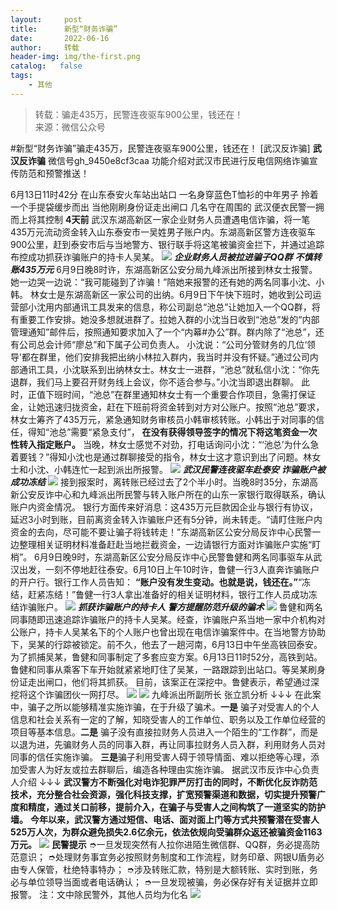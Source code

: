 ```yaml
---
layout:     post
title:      新型“财务诈骗”
date:       2022-06-16
author:     转载
header-img: img/the-first.png
catalog:   false
tags:
    - 其他
---
```


<blockquote><p>转载：骗走435万，民警连夜驱车900公里，钱还在！<br>
来源：微信公众号</p></blockquote>

#新型“财务诈骗”骗走435万，民警连夜驱车900公里，钱还在！
[武汉反诈骗]
**武汉反诈骗**
微信号gh_9450e8cf3caa
功能介绍对武汉市民进行反电信网络诈骗宣传防范和预警推送！

6月13日11时42分
在山东泰安火车站出站口
一名身穿蓝色T恤衫的中年男子
拎着一个手提袋缓步而出
当他刚刷身份证走出闸口
几名守在周围的
武汉便衣民警一拥而上将其控制
**4天前**
武汉东湖高新区一家企业财务人员遭遇电信诈骗，将一笔435万元流动资金转入山东泰安市一吴姓男子账户内。东湖高新区警方连夜驱车900公里，赶到泰安市后与当地警方、银行联手将这笔被骗资金拦下，并通过追踪布控成功抓获诈骗账户的持卡人吴某。
![]({{site.baseurl}}/postimg/3Lusx8pzaXibKCf8wr2WMObCek3UaV4y3mCIPJAWNTRmQibz37LYQ6ZrLtmDYDTsR77e3zgYobfBEI6UXGiaIxWxg.png)
_**企业财务人员被拉进骗子QQ群**_
_**不慎转账435万元**_
6月9日晚8时许，东湖高新区公安分局九峰派出所接到林女士报警。她一边哭一边说：“我可能碰到了诈骗！”陪她来报警的还有她的两名同事小沈、小韩。
林女士是东湖高新区一家公司的出纳。6月9日下午快下班时，她收到公司运营部小沈用内部通讯工具发来的信息，称公司副总“池总”让她加入一个QQ群，将有重要工作安排。她没多想就进群了。拉她入群的小沈当日收到“池总”发的“内部管理通知”邮件后，按照通知要求加入了一个“内幕#办公”群。群内除了“池总”，还有公司总会计师“廖总”和下属子公司负责人。
小沈说：“公司分管财务的几位‘领导’都在群里，他们安排我把出纳小林拉入群内，我当时并没有怀疑。”通过公司内部通讯工具，小沈联系到出纳林女士。林女士一进群，“池总”就私信小沈：“你先退群，我们马上要召开财务线上会议，你不适合参与。”小沈当即退出群聊。
此时，正值下班时间，“池总”在群里通知林女士有一个重要合作项目，急需打保证金，让她迅速归拢资金，赶在下班前将资金转到对方对公账户。按照“池总”要求，林女士筹齐了435万元，紧急通知财务审核员小韩审核转账。小韩出于对同事的信任，得知“池总”需要“紧急支付”，
**在没有获得领导签字的情况下将这笔资金一次性转入指定账户。**
当晚，林女士感觉不对劲，打电话询问小沈：“‘池总’为什么急着要钱？”得知小沈也是通过群聊接受的指令，林女士这才意识到出了问题。林女士和小沈、小韩连忙一起到派出所报警。
![]({{site.baseurl}}/postimg/3Lusx8pzaXibKCf8wr2WMObCek3UaV4y3uMpd8WV81mdxDNHpPOpnCek5pYYZsk7eNjCDibLPQu8rjVU6xE76WXA.png)
_**武汉民警连夜驱车赴泰安**_
_**诈骗账户被成功冻结**_
![]({{site.baseurl}}/postimg/3Lusx8pzaXibKCf8wr2WMObCek3UaV4y3YoZrStibUlJBvY5icxwX7qlW8yaQu1fOtNGhpj2KGKezYzibXztlRw4bQ.png)
接到报案时，离转账已经过去了2个半小时。当晚8时35分，东湖高新公安反诈中心和九峰派出所民警与转入账户所在的山东一家银行取得联系，确认账户内资金情况。
银行方面传来好消息：这435万元巨款因企业与银行有协议，延迟3小时到账，目前离资金转入诈骗账户还有5分钟，尚未转走。“请盯住账户内资金的去向，尽可能不要让骗子将钱转走！”东湖高新区公安分局反诈中心民警一边整理相关证明材料准备赶赴当地拦截资金，一边请银行方面对诈骗账户实施“盯梢”。
6月9日晚9时，东湖高新区公安分局反诈中心民警鲁健和两名同事驱车从武汉出发，一刻不停地赶往泰安。6月10日上午10时许，鲁健一行3人直奔诈骗账户的开户行。银行工作人员告知：
**“账户没有发生变动。也就是说，钱还在。”**“冻结，赶紧冻结！”鲁健一行3人拿出准备好的相关证明材料，银行工作人员成功冻结诈骗账户。
![]({{site.baseurl}}/postimg/3Lusx8pzaXibKCf8wr2WMObCek3UaV4y3au03jRMOMfwNH5udUC12Dz7WZh3icOuNXbQW7SJEmJQib8mtStMFdg9Q.png)
_**抓获诈骗账户的持卡人**_
_**警方提醒防范升级的骗术**_
![]({{site.baseurl}}/postimg/3Lusx8pzaXibKCf8wr2WMObCek3UaV4y3ZeByNlx0AMvhEvGq1oLh5EXg5YyvGxAFRUVLN8atUcXOOX6FgiaPwMw.png)
鲁健和两名同事随即迅速追踪诈骗账户的持卡人吴某。经查，诈骗账户系当地一家中介机构对公账户，持卡人吴某名下的个人账户也曾出现在电信诈骗案件中。在当地警方协助下，吴某的行踪被锁定。前不久，他去了一趟河南，6月13日中午坐高铁回泰安。
为了抓捕吴某，鲁健和同事制定了多套应变方案。6月13日11时52分，高铁到站。鲁健和同事从乘客下车开始就紧紧地盯住了吴某，一路跟踪到出站口。等吴某刷身份证走出闸口，他们将其抓获。
目前，该案正在深挖中。鲁健表示，希望通过深挖将这个诈骗团伙一网打尽。
![]({{site.baseurl}}/postimg/GtWwdCwkv7GFibw2nyFhcye46c1b1N9l1ic5q13Gauib5BuSpqib405Jw3C8UESBiaZiakAWv9gmvL4oXwG6S3oJjXmQ.gif)
![]({{site.baseurl}}/postimg/3Lusx8pzaXibKCf8wr2WMObCek3UaV4y3hMV9dVs0BdMf0LqF37ewYLibJibCm4DKj1FQlt39N0onfBjOZHUYNGOw.jpeg)
九峰派出所副所长
张立凯分析
↓↓↓
在此案中，骗子之所以能够精准实施诈骗，在于升级了骗术。**一是**
骗子对受害人的个人信息和社会关系有一定的了解，知晓受害人的工作单位、职务以及工作单位经营的项目等基本信息。**二是**
骗子没有直接拉财务人员进入一个陌生的“工作群”，而是以退为进，先骗财务人员的同事入群，再让同事拉财务人员入群，利用财务人员对同事的信任实施诈骗。
**三是**骗子利用受害人碍于领导情面、难以拒绝等心理，添加受害人为好友或拉去群聊后，编造各种理由实施诈骗。
据武汉市反诈中心负责人介绍
↓↓↓
**武汉警方不断强化对电诈犯罪严厉打击的同时，不断优化反诈防范技术，充分整合社会资源，强化科技支撑，扩宽预警渠道和数据，切实提升预警广度和精度，通过关口前移，提前介入，在骗子与受害人之间构筑了一道坚实的防护墙。**
**今年以来，武汉警方通过短信、电话、面对面上门等方式共预警潜在受害人
525万人次，为群众避免损失2.6亿余元，依法依规向受骗群众返还被骗资金1163万元。**
![]({{site.baseurl}}/postimg/3Lusx8pzaXibKCf8wr2WMObCek3UaV4y3xfbKlZnM4WIbouuqsXic18jf4jSzpTuQNcNjEEvjMiagps9OOfIHttoA.png)
**民警提示**
➮一旦发现突然有人拉你进陌生微信群、QQ群，务必提高防范意识；
➮处理财务事宜务必按照财务制度和工作流程，财务印章、网银U盾务必由专人保管，杜绝特事特办；
➮涉及转账汇款，特别是大额转账、实时到账，务必与单位领导当面或者电话确认；
➮一旦发现被骗，务必保存好有关证据并立即报警。
注：文中除民警外，其他人员均为化名
![]({{site.baseurl}}/postimg/8wBAcE4t1v5f2YjTMxNCicPbQmTbszL2R1Rr2nw9ibPibEGPAicS5TKQnJibWqYWy3Qqchcmh9oLRhfEA9GhlI8GTag.jpeg)
